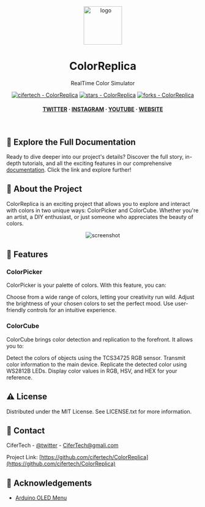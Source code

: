 <div align="center">

  <img src="https://user-images.githubusercontent.com/62047147/195847997-97553030-3b79-4643-9f2c-1f04bba6b989.png" alt="logo" width="100" height="auto" />
  <h1>ColorReplica</h1>
   
  <p>
    RealTime Color Simulator
  </p>
   

 
<!-- Badges -->

<a href="https://github.com/cifertech/ColorReplica" title="Go to GitHub repo"><img src="https://img.shields.io/static/v1?label=cifertech&message=ColorReplica&color=purple&logo=github" alt="cifertech - ColorReplica"></a>
<a href="https://github.com/cifertech/ColorReplica"><img src="https://img.shields.io/github/stars/cifertech/ColorReplica?style=social" alt="stars - ColorReplica"></a>
<a href="https://github.com/cifertech/ColorReplica"><img src="https://img.shields.io/github/forks/cifertech/ColorReplica?style=social" alt="forks - ColorReplica"></a>
   
<h4>
    <a href="https://twitter.com/cifertech1">TWITTER</a>
  <span> · </span>
    <a href="https://www.instagram.com/cifertech/">INSTAGRAM</a>
  <span> · </span>
    <a href="https://www.youtube.com/c/techcifer">YOUTUBE</a>
  <span> · </span>
    <a href="https://cifertech.net/">WEBSITE</a>
  </h4>
</div> 
 
<br />


## 📖 Explore the Full Documentation

Ready to dive deeper into our project's details? Discover the full story, in-depth tutorials, and all the exciting features in our comprehensive [documentation](https://cifertech.net/colorreplica-world-is-your-color-palette/). Click the link and explore further!


<!-- About the Project -->
## :star2: About the Project
ColorReplica is an exciting project that allows you to explore and interact with colors in two unique ways: ColorPicker and ColorCube. Whether you're an artist, a DIY enthusiast, or just someone who appreciates the beauty of colors.



<div align="center"> 
  <img src="https://github.com/cifertech/ColorReplica/assets/62047147/b623dc98-f82a-4610-898a-fdfb82f559bb" alt="screenshot" width="Auto" height="Auto" />
</div>


<!-- Features -->
## :dart: Features

### ColorPicker
ColorPicker is your palette of colors. With this feature, you can:

Choose from a wide range of colors, letting your creativity run wild.
Adjust the brightness of your chosen colors to set the perfect mood.
Use user-friendly controls for an intuitive experience.

### ColorCube
ColorCube brings color detection and replication to the forefront. It allows you to:

Detect the colors of objects using the TCS34725 RGB sensor.
Transmit color information to the main device.
Replicate the detected color using WS2812B LEDs.
Display color values in RGB, HSV, and HEX for your reference.


<!-- License --> 
## :warning: License
 
Distributed under the MIT License. See LICENSE.txt for more information.


<!-- Contact -->
## :handshake: Contact 

CiferTech - [@twitter](https://twitter.com/cifertech1) - CiferTech@gmali.com

Project Link: [https://github.com/cifertech/ColorReplica](https://github.com/cifertech/ColorReplica)

<!-- Acknowledgments -->
## :gem: Acknowledgements 

 - [Arduino OLED Menu](https://github.com/upiir/arduino_oled_menu)

 
 

